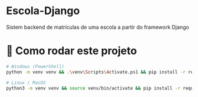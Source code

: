 # Escola-Django
Sistem backend de matrículas de uma escola a partir do framework Django

# 🚀 Como rodar este projeto

```bash
# Windows (PowerShell)
python -m venv venv && .\venv\Scripts\Activate.ps1 && pip install -r requirements.txt

# Linux / MacOS
python3 -m venv venv && source venv/bin/activate && pip install -r requirements.txt
